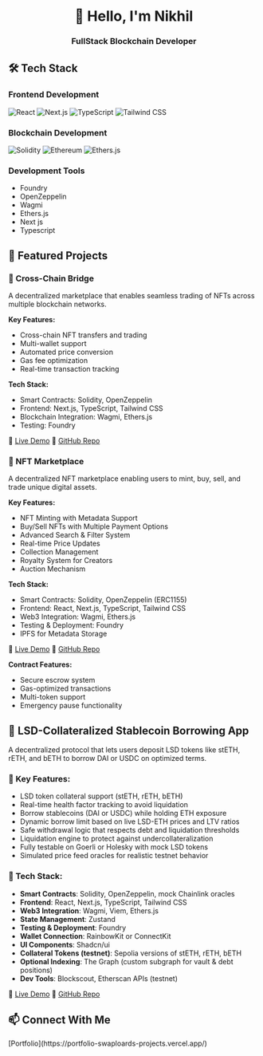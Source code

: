 <div align="center">
  <h1>👋 Hello, I'm Nikhil</h1>
  <h3>FullStack Blockchain Developer</h3>
</div>

## 🛠️ Tech Stack

### Frontend Development
![React](https://img.shields.io/badge/-React-61DAFB?style=flat-square&logo=react&logoColor=black)
![Next.js](https://img.shields.io/badge/-Next.js-000000?style=flat-square&logo=next.js&logoColor=white)
![TypeScript](https://img.shields.io/badge/-TypeScript-3178C6?style=flat-square&logo=typescript&logoColor=white)
![Tailwind CSS](https://img.shields.io/badge/-Tailwind_CSS-38B2AC?style=flat-square&logo=tailwind-css&logoColor=white)

### Blockchain Development
![Solidity](https://img.shields.io/badge/-Solidity-363636?style=flat-square&logo=solidity&logoColor=white)
![Ethereum](https://img.shields.io/badge/-Ethereum-3C3C3D?style=flat-square&logo=ethereum&logoColor=white)
![Ethers.js](https://img.shields.io/badge/-Ethers.js-2535a0?style=flat-square&logo=ethereum&logoColor=white)

### Development Tools
- Foundry
- OpenZeppelin
- Wagmi
- Ethers.js
- Next js
- Typescript

## 🌟 Featured Projects

### 🌉 Cross-Chain Bridge
A decentralized marketplace that enables seamless trading of NFTs across multiple blockchain networks.

**Key Features:**
- Cross-chain NFT transfers and trading
- Multi-wallet support
- Automated price conversion
- Gas fee optimization
- Real-time transaction tracking

**Tech Stack:**
- Smart Contracts: Solidity, OpenZeppelin
- Frontend: Next.js, TypeScript, Tailwind CSS
- Blockchain Integration: Wagmi, Ethers.js
- Testing: Foundry

🔗 [Live Demo](https://blockchain-bridge-kappa.vercel.app/)
📱 [GitHub Repo](https://github.com/swaploard/zk-marketplace)

### 🎨 NFT Marketplace
A decentralized NFT marketplace enabling users to mint, buy, sell, and trade unique digital assets.

**Key Features:**
- NFT Minting with Metadata Support
- Buy/Sell NFTs with Multiple Payment Options
- Advanced Search & Filter System
- Real-time Price Updates
- Collection Management
- Royalty System for Creators
- Auction Mechanism

**Tech Stack:**
- Smart Contracts: Solidity, OpenZeppelin (ERC1155)
- Frontend: React, Next.js, TypeScript, Tailwind CSS
- Web3 Integration: Wagmi, Ethers.js
- Testing & Deployment: Foundry
- IPFS for Metadata Storage

🔗 [Live Demo](https://zk-marketplace.vercel.app/)
📱 [GitHub Repo](https://github.com/swaploard/Blockchain-bridge/tree/main)

**Contract Features:**
- Secure escrow system
- Gas-optimized transactions
- Multi-token support
- Emergency pause functionality

## 🏦 LSD-Collateralized Stablecoin Borrowing App

A decentralized protocol that lets users deposit LSD tokens like stETH, rETH, and bETH to borrow DAI or USDC on optimized terms.

### 🔑 Key Features:

* LSD token collateral support (stETH, rETH, bETH)
* Real-time health factor tracking to avoid liquidation
* Borrow stablecoins (DAI or USDC) while holding ETH exposure
* Dynamic borrow limit based on live LSD-ETH prices and LTV ratios
* Safe withdrawal logic that respects debt and liquidation thresholds
* Liquidation engine to protect against undercollateralization
* Fully testable on Goerli or Holesky with mock LSD tokens
* Simulated price feed oracles for realistic testnet behavior

### 🧰 Tech Stack:

* **Smart Contracts**: Solidity, OpenZeppelin, mock Chainlink oracles
* **Frontend**: React, Next.js, TypeScript, Tailwind CSS
* **Web3 Integration**: Wagmi, Viem, Ethers.js
* **State Management**: Zustand
* **Testing & Deployment**: Foundry
* **Wallet Connection**: RainbowKit or ConnectKit
* **UI Components**: Shadcn/ui
* **Collateral Tokens (testnet)**: Sepolia versions of stETH, rETH, bETH
* **Optional Indexing**: The Graph (custom subgraph for vault & debt positions)
* **Dev Tools**: Blockscout, Etherscan APIs (testnet)

🔗 [Live Demo](https://liquid-staking-derivatives.vercel.app/)
📱 [GitHub Repo](https://github.com/swaploard/Liquid-Staking-Derivatives)

## 📫 Connect With Me
<div align="left">
  [Portfolio](https://portfolio-swaploards-projects.vercel.app/)
</div>
